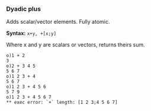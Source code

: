 ### Dyadic plus

Adds scalar/vector elements. Fully atomic.


**Syntax:** ```x+y, +[x;y]```

Where x and y are scalars or vectors, returns theirs sum.

```o
o)1 + 2
3
o)2 + 3 4 5
5 6 7
o)1 2 3 + 4
5 6 7
o)1 2 3 + 4 5 6
5 7 9
o)1 2 3 + 4 5 6 7
** exec error: `+` length: [1 2 3;4 5 6 7]
```

